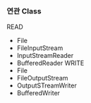 ### 연관 Class
READ
- File
- FileInputStream
- InputStreamReader
- BufferedReader
WRITE
- File
- FileOutputStream
- OutputSTreamWriter
- BufferedWriter